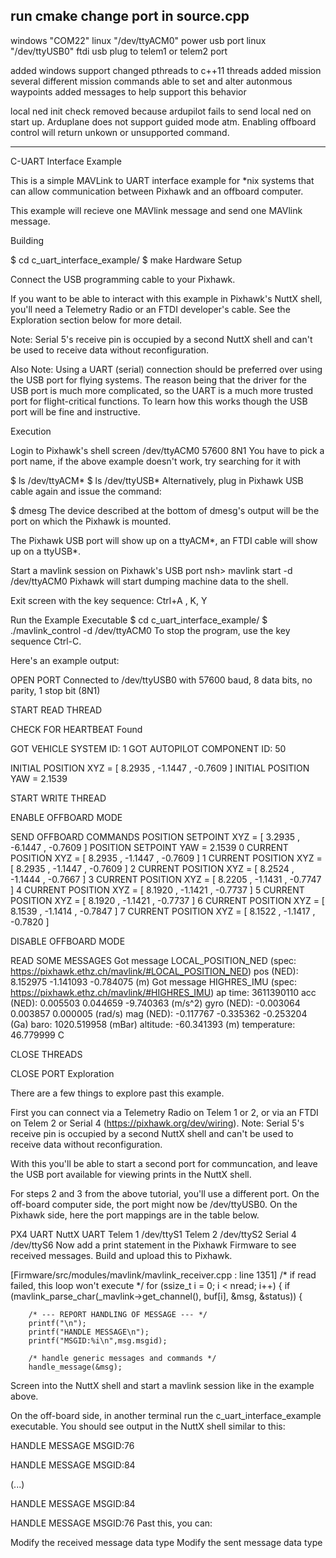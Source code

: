 
run cmake
change port in source.cpp
-----------
windows "COM22"
linux "/dev/ttyACM0" power usb port
linux "/dev/ttyUSB0" ftdi usb plug to telem1 or telem2 port

added windows support
changed pthreads to c++11 threads
added mission several different mission commands
	able to set and alter autonmous waypoints
	added messages to help support this behavior
	
local ned init check removed because ardupilot fails to send local ned on start up.
Arduplane does not support guided mode atm. Enabling offboard control will return unkown or unsupported command.

----------------------------------------------------------------------
C-UART Interface Example

This is a simple MAVLink to UART interface example for *nix systems that can allow communication between Pixhawk and an offboard computer.

This example will recieve one MAVlink message and send one MAVlink message.

Building

$ cd c_uart_interface_example/
$ make
Hardware Setup

Connect the USB programming cable to your Pixhawk.

If you want to be able to interact with this example in Pixhawk's NuttX shell, you'll need a Telemetry Radio or an FTDI developer's cable. See the Exploration section below for more detail.

Note: Serial 5's receive pin is occupied by a second NuttX shell and can't be used to receive data without reconfiguration.

Also Note: Using a UART (serial) connection should be preferred over using the USB port for flying systems. The reason being that the driver for the USB port is much more complicated, so the UART is a much more trusted port for flight-critical functions. To learn how this works though the USB port will be fine and instructive.

Execution

Login to Pixhawk's shell
screen /dev/ttyACM0 57600 8N1
<press enter>
You have to pick a port name, if the above example doesn't work, try searching for it with


$ ls /dev/ttyACM* 
$ ls /dev/ttyUSB*
Alternatively, plug in Pixhawk USB cable again and issue the command:

$ dmesg
The device described at the bottom of dmesg's output will be the port on which the Pixhawk is mounted.

The Pixhawk USB port will show up on a ttyACM*, an FTDI cable will show up on a ttyUSB*.

Start a mavlink session on Pixhawk's USB port
nsh> mavlink start -d /dev/ttyACM0
Pixhawk will start dumping machine data to the shell.

Exit screen with the key sequence: Ctrl+A , K, Y

Run the Example Executable
$ cd c_uart_interface_example/
$ ./mavlink_control -d /dev/ttyACM0
To stop the program, use the key sequence Ctrl-C.

Here's an example output:

OPEN PORT
Connected to /dev/ttyUSB0 with 57600 baud, 8 data bits, no parity, 1 stop bit (8N1)

START READ THREAD 

CHECK FOR HEARTBEAT
Found

GOT VEHICLE SYSTEM ID: 1
GOT AUTOPILOT COMPONENT ID: 50

INITIAL POSITION XYZ = [ 8.2935 , -1.1447 , -0.7609 ] 
INITIAL POSITION YAW = 2.1539 

START WRITE THREAD 

ENABLE OFFBOARD MODE

SEND OFFBOARD COMMANDS
POSITION SETPOINT XYZ = [ 3.2935 , -6.1447 , -0.7609 ] 
POSITION SETPOINT YAW = 2.1539 
0 CURRENT POSITION XYZ = [  8.2935 , -1.1447 , -0.7609 ] 
1 CURRENT POSITION XYZ = [  8.2935 , -1.1447 , -0.7609 ] 
2 CURRENT POSITION XYZ = [  8.2524 , -1.1444 , -0.7667 ] 
3 CURRENT POSITION XYZ = [  8.2205 , -1.1431 , -0.7747 ] 
4 CURRENT POSITION XYZ = [  8.1920 , -1.1421 , -0.7737 ] 
5 CURRENT POSITION XYZ = [  8.1920 , -1.1421 , -0.7737 ] 
6 CURRENT POSITION XYZ = [  8.1539 , -1.1414 , -0.7847 ] 
7 CURRENT POSITION XYZ = [  8.1522 , -1.1417 , -0.7820 ] 

DISABLE OFFBOARD MODE

READ SOME MESSAGES 
Got message LOCAL_POSITION_NED (spec: https://pixhawk.ethz.ch/mavlink/#LOCAL_POSITION_NED)
    pos  (NED):  8.152975 -1.141093 -0.784075 (m)
Got message HIGHRES_IMU (spec: https://pixhawk.ethz.ch/mavlink/#HIGHRES_IMU)
    ap time:     3611390110 
    acc  (NED):   0.005503  0.044659 -9.740363 (m/s^2)
    gyro (NED):  -0.003064  0.003857  0.000005 (rad/s)
    mag  (NED):  -0.117767 -0.335362 -0.253204 (Ga)
    baro:        1020.519958 (mBar) 
    altitude:    -60.341393 (m) 
    temperature: 46.779999 C 

CLOSE THREADS

CLOSE PORT
Exploration

There are a few things to explore past this example.

First you can connect via a Telemetry Radio on Telem 1 or 2, or via an FTDI on Telem 2 or Serial 4 (https://pixhawk.org/dev/wiring). Note: Serial 5's receive pin is occupied by a second NuttX shell and can't be used to receive data without reconfiguration.

With this you'll be able to start a second port for communcation, and leave the USB port available for viewing prints in the NuttX shell.

For steps 2 and 3 from the above tutorial, you'll use a different port. On the off-board computer side, the port might now be /dev/ttyUSB0. On the Pixhawk side, here the port mappings are in the table below.

PX4 UART	NuttX UART
Telem 1	/dev/ttyS1
Telem 2	/dev/ttyS2
Serial 4	/dev/ttyS6
Now add a print statement in the Pixhawk Firmware to see received messages. Build and upload this to Pixhawk.

[Firmware/src/modules/mavlink/mavlink_receiver.cpp : line 1351]
/* if read failed, this loop won't execute */
for (ssize_t i = 0; i < nread; i++) {
	if (mavlink_parse_char(_mavlink->get_channel(), buf[i], &msg, &status)) {

		/* --- REPORT HANDLING OF MESSAGE --- */
		printf("\n");
		printf("HANDLE MESSAGE\n");
		printf("MSGID:%i\n",msg.msgid);

		/* handle generic messages and commands */
		handle_message(&msg);
Screen into the NuttX shell and start a mavlink session like in the example above.

On the off-board side, in another terminal run the c_uart_interface_example executable. You should see output in the NuttX shell similar to this:

HANDLE MESSAGE
MSGID:76

HANDLE MESSAGE
MSGID:84

(...)

HANDLE MESSAGE
MSGID:84

HANDLE MESSAGE
MSGID:76
Past this, you can:

Modify the received message data type
Modify the sent message data type
